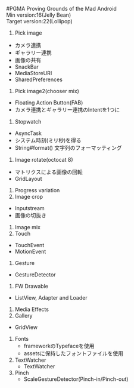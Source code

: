 #PGMA
Proving Grounds of the Mad Android  
Min version:16(Jelly Bean)  
Target version:22(Lollipop)

1. Pick image
  - カメラ連携
  - ギャラリー連携
  - 画像の共有
  - SnackBar
  - MediaStoreURI
  - SharedPreferences
1. Pick image2(chooser mix)
  - Floating Action Button(FAB)
  - カメラ連携とギャラリー連携のIntentを1つに
1. Stopwatch
  - AsyncTask
  - システム時刻(ミリ秒)を得る
  - String#format() 文字列のフォーマッティング
1. Image rotate(octocat 8)
  - マトリクスによる画像の回転
  - GridLayout
1. Progress variation
1. Image crop
  - Inputstream
  - 画像の切抜き
1. Image mix
1. Touch
  - TouchEvent
  - MotionEvent
1. Gesture
  - GestureDetector
1. FW Drawable
  - ListView, Adapter and  Loader
1. Media Effects
1. Gallery
  - GridView
1. Fonts
    - frameworkのTypefaceを使用
    - assetsに保持したフォントファイルを使用
1. TextWatcher
    - TextWatcher
1. Pinch
    - ScaleGestureDetector(Pinch-in/Pinch-out)
